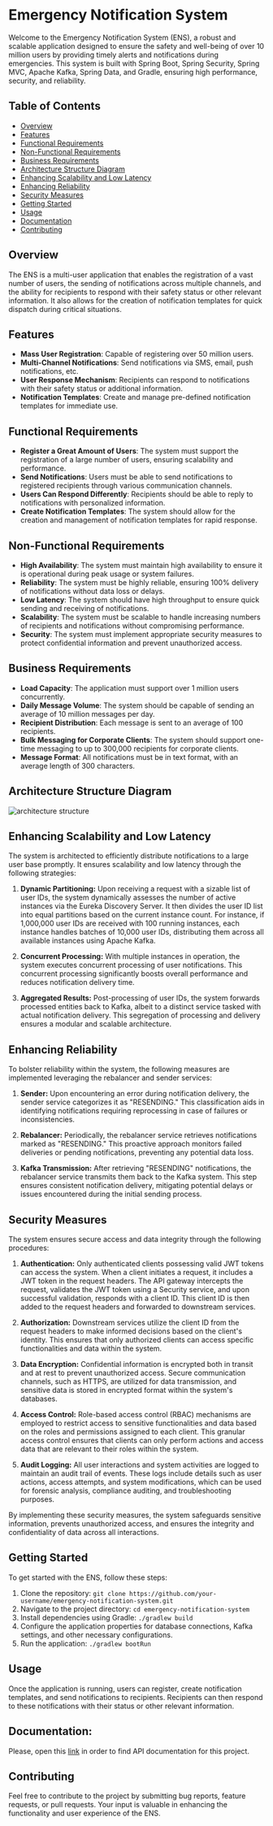 # Emergency Notification System

Welcome to the Emergency Notification System (ENS), a robust and scalable application designed to ensure the safety and well-being of over 10 million users by providing timely alerts and notifications during emergencies. This system is built with Spring Boot, Spring Security, Spring MVC, Apache Kafka, Spring Data, and Gradle, ensuring high performance, security, and reliability.

## Table of Contents

- [Overview](#overview)
- [Features](#features)
- [Functional Requirements](#functional-requirements)
- [Non-Functional Requirements](#non-functional-requirements)
- [Business Requirements](#business-requirements)
- [Architecture Structure Diagram](#architecture-structure-diagram)
- [Enhancing Scalability and Low Latency](#enhancing-scalability-and-low-latency)
- [Enhancing Reliability](#enhancing-reliability)
- [Security Measures](#security-measures)
- [Getting Started](#getting-started)
- [Usage](#usage)
- [Documentation](#documentation)
- [Contributing](#contributing)


## Overview

The ENS is a multi-user application that enables the registration of a vast number of users, the sending of notifications across multiple channels, and the ability for recipients to respond with their safety status or other relevant information. It also allows for the creation of notification templates for quick dispatch during critical situations.

## Features

- **Mass User Registration**: Capable of registering over 50 million users.
- **Multi-Channel Notifications**: Send notifications via SMS, email, push notifications, etc.
- **User Response Mechanism**: Recipients can respond to notifications with their safety status or additional information.
- **Notification Templates**: Create and manage pre-defined notification templates for immediate use.

## Functional Requirements

- **Register a Great Amount of Users**: The system must support the registration of a large number of users, ensuring scalability and performance.
- **Send Notifications**: Users must be able to send notifications to registered recipients through various communication channels.
- **Users Can Respond Differently**: Recipients should be able to reply to notifications with personalized information.
- **Create Notification Templates**: The system should allow for the creation and management of notification templates for rapid response.

## Non-Functional Requirements

- **High Availability**: The system must maintain high availability to ensure it is operational during peak usage or system failures.
- **Reliability**: The system must be highly reliable, ensuring 100% delivery of notifications without data loss or delays.
- **Low Latency**: The system should have high throughput to ensure quick sending and receiving of notifications.
- **Scalability**: The system must be scalable to handle increasing numbers of recipients and notifications without compromising performance.
- **Security**: The system must implement appropriate security measures to protect confidential information and prevent unauthorized access.

## Business Requirements

- **Load Capacity**: The application must support over 1 million users concurrently.
- **Daily Message Volume**: The system should be capable of sending an average of 10 million messages per day.
- **Recipient Distribution**: Each message is sent to an average of 100 recipients.
- **Bulk Messaging for Corporate Clients**: The system should support one-time messaging to up to 300,000 recipients for corporate clients.
- **Message Format**: All notifications must be in text format, with an average length of 300 characters.

## Architecture Structure Diagram

![architecture structure](images/architecture-diagram.jpg)

## Enhancing Scalability and Low Latency

The system is architected to efficiently distribute notifications to a large user base promptly. It ensures scalability and low latency through the following strategies:

1. **Dynamic Partitioning:** Upon receiving a request with a sizable list of user IDs, the system dynamically assesses the number of active instances via the Eureka Discovery Server. It then divides the user ID list into equal partitions based on the current instance count. For instance, if 1,000,000 user IDs are received with 100 running instances, each instance handles batches of 10,000 user IDs, distributing them across all available instances using Apache Kafka.


2. **Concurrent Processing:** With multiple instances in operation, the system executes concurrent processing of user notifications. This concurrent processing significantly boosts overall performance and reduces notification delivery time.


3. **Aggregated Results:** Post-processing of user IDs, the system forwards processed entities back to Kafka, albeit to a distinct service tasked with actual notification delivery. This segregation of processing and delivery ensures a modular and scalable architecture.

## Enhancing Reliability

To bolster reliability within the system, the following measures are implemented leveraging the rebalancer and sender services:

1. **Sender:** Upon encountering an error during notification delivery, the sender service categorizes it as "RESENDING." This classification aids in identifying notifications requiring reprocessing in case of failures or inconsistencies.


2. **Rebalancer:** Periodically, the rebalancer service retrieves notifications marked as "RESENDING." This proactive approach monitors failed deliveries or pending notifications, preventing any potential data loss.


3. **Kafka Transmission:** After retrieving "RESENDING" notifications, the rebalancer service transmits them back to the Kafka system. This step ensures consistent notification delivery, mitigating potential delays or issues encountered during the initial sending process.

## Security Measures

The system ensures secure access and data integrity through the following procedures:

1. **Authentication:** Only authenticated clients possessing valid JWT tokens can access the system. When a client initiates a request, it includes a JWT token in the request headers. The API gateway intercepts the request, validates the JWT token using a Security service, and upon successful validation, responds with a client ID. This client ID is then added to the request headers and forwarded to downstream services.


2. **Authorization:** Downstream services utilize the client ID from the request headers to make informed decisions based on the client's identity. This ensures that only authorized clients can access specific functionalities and data within the system.


3. **Data Encryption:** Confidential information is encrypted both in transit and at rest to prevent unauthorized access. Secure communication channels, such as HTTPS, are utilized for data transmission, and sensitive data is stored in encrypted format within the system's databases.


4. **Access Control:** Role-based access control (RBAC) mechanisms are employed to restrict access to sensitive functionalities and data based on the roles and permissions assigned to each client. This granular access control ensures that clients can only perform actions and access data that are relevant to their roles within the system.


5. **Audit Logging:** All user interactions and system activities are logged to maintain an audit trail of events. These logs include details such as user actions, access attempts, and system modifications, which can be used for forensic analysis, compliance auditing, and troubleshooting purposes.


By implementing these security measures, the system safeguards sensitive information, prevents unauthorized access, and ensures the integrity and confidentiality of data across all interactions.

## Getting Started

To get started with the ENS, follow these steps:

1. Clone the repository: `git clone https://github.com/your-username/emergency-notification-system.git`
2. Navigate to the project directory: `cd emergency-notification-system`
3. Install dependencies using Gradle: `./gradlew build`
4. Configure the application properties for database connections, Kafka settings, and other necessary configurations.
5. Run the application: `./gradlew bootRun`

## Usage

Once the application is running, users can register, create notification templates, and send notifications to recipients. Recipients can then respond to these notifications with their status or other relevant information.

## Documentation:

Please, open this [link](http://localhost:8080/webjars/swagger-ui/index.html) in order to find API documentation for this project.

## Contributing

Feel free to contribute to the project by submitting bug reports, feature requests, or pull requests. Your input is valuable in enhancing the functionality and user experience of the ENS.